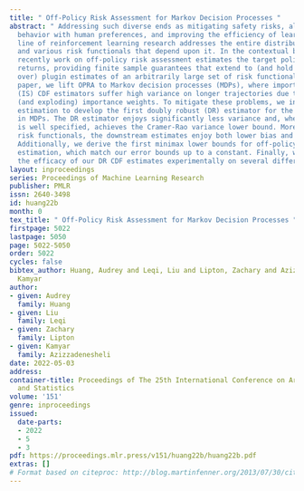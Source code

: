 ```yaml
---
title: " Off-Policy Risk Assessment for Markov Decision Processes "
abstract: " Addressing such diverse ends as mitigating safety risks, aligning agent
  behavior with human preferences, and improving the efficiency of learning, an emerging
  line of reinforcement learning research addresses the entire distribution of returns
  and various risk functionals that depend upon it. In the contextual bandit setting,
  recently work on off-policy risk assessment estimates the target policy’s CDF of
  returns, providing finite sample guarantees that extend to (and hold simultaneously
  over) plugin estimates of an arbitrarily large set of risk functionals. In this
  paper, we lift OPRA to Markov decision processes (MDPs), where importance sampling
  (IS) CDF estimators suffer high variance on longer trajectories due to vanishing
  (and exploding) importance weights. To mitigate these problems, we incorporate model-based
  estimation to develop the first doubly robust (DR) estimator for the CDF of returns
  in MDPs. The DR estimator enjoys significantly less variance and, when the model
  is well specified, achieves the Cramer-Rao variance lower bound. Moreover, for many
  risk functionals, the downstream estimates enjoy both lower bias and lower variance.
  Additionally, we derive the first minimax lower bounds for off-policy CDF and risk
  estimation, which match our error bounds up to a constant. Finally, we demonstrate
  the efficacy of our DR CDF estimates experimentally on several different environments. "
layout: inproceedings
series: Proceedings of Machine Learning Research
publisher: PMLR
issn: 2640-3498
id: huang22b
month: 0
tex_title: " Off-Policy Risk Assessment for Markov Decision Processes "
firstpage: 5022
lastpage: 5050
page: 5022-5050
order: 5022
cycles: false
bibtex_author: Huang, Audrey and Leqi, Liu and Lipton, Zachary and Azizzadenesheli,
  Kamyar
author:
- given: Audrey
  family: Huang
- given: Liu
  family: Leqi
- given: Zachary
  family: Lipton
- given: Kamyar
  family: Azizzadenesheli
date: 2022-05-03
address:
container-title: Proceedings of The 25th International Conference on Artificial Intelligence
  and Statistics
volume: '151'
genre: inproceedings
issued:
  date-parts:
  - 2022
  - 5
  - 3
pdf: https://proceedings.mlr.press/v151/huang22b/huang22b.pdf
extras: []
# Format based on citeproc: http://blog.martinfenner.org/2013/07/30/citeproc-yaml-for-bibliographies/
---
```

